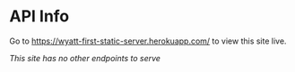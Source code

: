 # API Info

Go to https://wyatt-first-static-server.herokuapp.com/ to view this site live.

*This site has no other endpoints to serve*